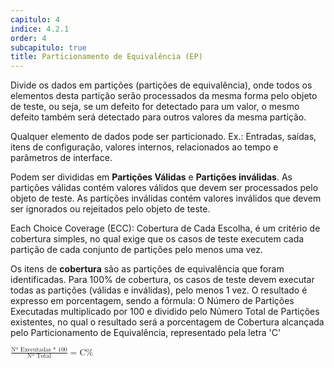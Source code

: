 ```yaml
---
capitulo: 4
indice: 4.2.1
order: 4
subcapitulo: true
title: Particionamento de Equivalência (EP)
---
```


<p>
    Divide os dados em partições (partições de equivalência), onde todos os elementos desta partição serão processados da mesma forma pelo objeto de teste, ou seja, se um defeito for detectado para um valor, o mesmo defeito também será detectado para outros valores da mesma partição.
</p>

<p>
    Qualquer elemento de dados pode ser particionado. Ex.: Entradas, saídas, itens de configuração, valores internos, relacionados ao tempo e parâmetros de interface.
</p>

<!-- TODO Pesquisar o que seriam particições Contínuas ou discretas, ordenadas ou não ordernadas, finitas ou infinitas -->
<p>
    Podem ser divididas em <b>Partições Válidas</b> e <b>Partições inválidas</b>. As partições válidas contém valores válidos que devem ser processados pelo objeto de teste. As partições inválidas contém valores inválidos que devem ser ignorados ou rejeitados pelo objeto de teste.
</p>

<p>Each Choice Coverage (ECC): Cobertura de Cada Escolha, é um critério de cobertura simples, no qual exige que os casos de teste executem cada partição de cada conjunto de partições pelo menos uma vez. </p>

<p>
    Os itens de <b>cobertura</b> são as partições de equivalência que foram identificadas.
    Para 100% de cobertura, os casos de teste devem executar todas as partições (válidas e inválidas), pelo menos 1 vez. 
    O resultado é expresso em porcentagem, sendo a fórmula: O Número de Partições Executadas multiplicado por 100 e dividido pelo
     Número Total de Partições 
    existentes, no qual o resultado será a porcentagem de 
    Cobertura alcançada pelo Particionamento de Equivalência, representado pela letra 'C'
</p>

<p>
<div class="d-flex flex-lg-row flex-md-row flex-sm-column justify-content-center">
    <div class="p-1"> 
        <math>
            <mfrac>
                <mrow>
                    <mn> Nº Executadas * 100 </mn>
                </mrow>
                <mn>Nº Total</mn>
            </mfrac>
            <mo> = </mo> 
            <mn> C% </mn>
        </math>
    </div>
</div>
</p>
